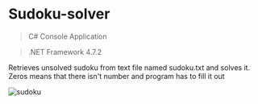 # Sudoku-solver
>C# Console Application

>.NET Framework 4.7.2

Retrieves unsolved sudoku from text file named sudoku.txt and solves it. Zeros means that there isn't number and program has to fill it out

![sudoku](https://user-images.githubusercontent.com/26824257/82807572-53fc3580-9e88-11ea-88d7-d5ee973186ac.jpg)
